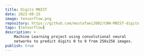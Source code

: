 ```yaml
---
title: Digits MNIST
date: 2023-08-25
image: tensorflow.png
repository: https://github.com/mostafaei2002/CNN-MNIST-digits
tags: [tensorflow]
description: >
    Machine Learning project using convolutional neural
    networks to predict digits 0 to 9 from 256x256 images.
publish: true
---
```

